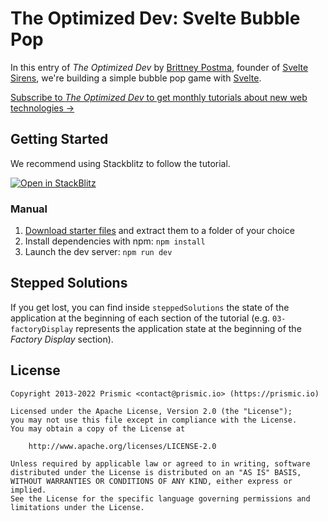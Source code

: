 # The Optimized Dev: Svelte Bubble Pop

In this entry of _The Optimized Dev_ by [Brittney Postma][brittney-postma], founder of [Svelte Sirens][svelte-sirens], we're building a simple bubble pop game with [Svelte][svelte].

[Subscribe to _The Optimized Dev_ to get monthly tutorials about new web technologies &rarr;][subscribe]

## Getting Started

We recommend using Stackblitz to follow the tutorial.

[![Open in StackBlitz][stackblitz-src]][stackblitz-href]

### Manual

1. [Download starter files][download] and extract them to a folder of your choice
2. Install dependencies with npm: `npm install`
3. Launch the dev server: `npm run dev`

## Stepped Solutions

If you get lost, you can find inside `steppedSolutions` the state of the application at the beginning of each section of the tutorial (e.g. `03-factoryDisplay` represents the application state at the beginning of the _Factory Display_ section).

## License

```
Copyright 2013-2022 Prismic <contact@prismic.io> (https://prismic.io)

Licensed under the Apache License, Version 2.0 (the "License");
you may not use this file except in compliance with the License.
You may obtain a copy of the License at

    http://www.apache.org/licenses/LICENSE-2.0

Unless required by applicable law or agreed to in writing, software
distributed under the License is distributed on an "AS IS" BASIS,
WITHOUT WARRANTIES OR CONDITIONS OF ANY KIND, either express or implied.
See the License for the specific language governing permissions and
limitations under the License.
```

<!-- Links -->

[subscribe]: https://prismic.io/blog/coding-challenges-newsletter

[brittney-postma]: https://brittneypostma.com
[svelte-sirens]: https://sveltesirens.dev
[svelte]: https://svelte.dev

[stackblitz-src]: https://developer.stackblitz.com/img/open_in_stackblitz.svg
[stackblitz-href]: https://stackblitz.com/github/prismicio-community/optimized-dev-bubble-pop/tree/master/starterFiles

[download]: https://download-directory.github.io/?url=https%3A%2F%2Fgithub.com%2Fprismicio-community%2Foptimized-dev-bubble-pop%2Ftree%2Fmaster%2FstarterFiles
